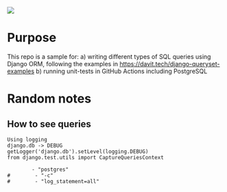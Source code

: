 ![](https://github.com/jabadia/django-querysets/workflows/main/badge.svg)

# Purpose
This repo is a sample for:
a) writing different types of SQL queries using Django ORM, following the examples in https://davit.tech/django-queryset-examples
b) running unit-tests in GitHub Actions including PostgreSQL

# Random notes
## How to see queries

```
Using logging
django.db -> DEBUG
getLogger('django.db').setLevel(logging.DEBUG)
from django.test.utils import CaptureQueriesContext

        - "postgres"
#        - "-c"
#        - "log_statement=all"
```
